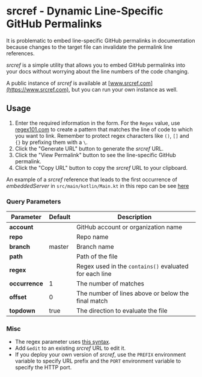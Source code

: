 # srcref - Dynamic Line-Specific GitHub Permalinks

It is problematic to embed line-specific GitHub permalinks in documentation because
changes to the target file can invalidate the permalink line references.

_srcref_ is a simple utility that allows you to embed GitHub permalinks into your
docs without worrying about the line numbers of the code changing.

A public instance of _srcref_ is available at [www.srcref.com](https://www.srcref.com),
but you can run your own instance as well.

## Usage

1) Enter the required information in the form.
   For the `Regex` value, use [regex101.com](https://regex101.com)
   to create a pattern that matches the line of code to which you want to link.
   Remember to protect regex characters like `()`, `[]` and `{}` by prefixing them with a `\`.
2) Click the "Generate URL" button to generate the _srcref_ URL.
3) Click the "View Permalink" button to see the line-specific GitHub permalink.
4) Click the "Copy URL" button to copy the _srcref_ URL to your clipboard.

An example of a _srcref_ reference that leads to the first occurrence
of _embeddedServer_ in `src/main/kotlin/Main.kt` in this repo can be see
[here](https://www.srcref.com?account=pambrose&repo=srcref&branch=master&path=src%2Fmain%2Fkotlin%2FMain.kt&regex=embeddedServer&occurrence=1&offset=0&topdown=true)

### Query Parameters

| Parameter      | Default | Description                                            |
|----------------|---------|--------------------------------------------------------|
| **account**    |         | GitHub account or organization name                    |
| **repo**       |         | Repo name                                              |
| **branch**     | master  | Branch name                                            |
| **path**       |         | Path of the file                                       |
| **regex**      |         | Regex used in the `contains()` evaluated for each line |
| **occurrence** | 1       | The number of matches                                  |
| **offset**     | 0       | The number of lines above or below the final match     |
| **topdown**    | true    | The direction to evaluate the file                     |

### Misc

* The regex parameter uses [this syntax](https://docs.oracle.com/javase/8/docs/api/java/util/regex/Pattern.html).
* Add `&edit` to an existing _srcref_ URL to edit it.
* If you deploy your own version of _srcref_, use the `PREFIX` environment variable to specify URL prefix and
  the `PORT` environment variable to specify the HTTP port.


